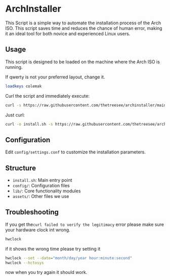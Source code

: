 # ArchInstaller

This Script is a simple way to automate the installation process of the Arch ISO. This script saves time and reduces the chance of human error, making it an ideal tool for both novice and experienced Linux users.

## Usage

This script is designed to be loaded on the machine where the Arch ISO is running.

If qwerty is not your preferred layout, change it.

```bash
loadkeys colemak
```

Curl the script and immediately execute:

```bash
curl -s https://raw.githubusercontent.com/thetreesee/archinstaller/main/install.sh | bash
```

Just curl:

```bash
curl -o install.sh -s https://raw.githubusercontent.com/thetreesee/archinstaller/main/install.sh
```

## Configuration

Edit `config/settings.conf` to customize the installation parameters.

## Structure

- `install.sh`: Main entry point
- `config/`: Configuration files
- `lib/`: Core functionality modules
- `assets/`: Other files we use

## Troubleshooting

If you get the`curl failed to verify the legitimacy` error
please make sure your hardware clock int wrong.

```bash
hwclock
```

if it shows the wrong time please try setting it

```bash
hwclock --set --date="month/day/year hour:minute:second"
hwclock --hctosys
```

now when you try again it should work.

